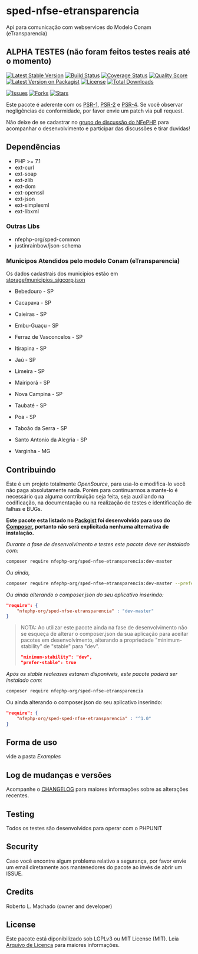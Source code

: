 # sped-nfse-etransparencia

Api para comunicação com webservices do Modelo Conam (eTransparencia)

## ALPHA TESTES (não foram feitos testes reais até o momento)

[![Latest Stable Version][ico-stable]][link-packagist]
[![Build Status][ico-travis]][link-travis]
[![Coverage Status][ico-scrutinizer]][link-scrutinizer]
[![Quality Score][ico-code-quality]][link-code-quality]
[![Latest Version on Packagist][ico-version]][link-packagist]
[![License][ico-license]][link-packagist]
[![Total Downloads][ico-downloads]][link-downloads]

[![Issues][ico-issues]][link-issues]
[![Forks][ico-forks]][link-forks]
[![Stars][ico-stars]][link-stars]

Este pacote é aderente com os [PSR-1], [PSR-2] e [PSR-4]. Se você observar negligências de conformidade, por favor envie um patch via pull request.

[PSR-1]: https://github.com/php-fig/fig-standards/blob/master/accepted/PSR-1-basic-coding-standard.md
[PSR-2]: https://github.com/php-fig/fig-standards/blob/master/accepted/PSR-2-coding-style-guide.md
[PSR-4]: https://github.com/php-fig/fig-standards/blob/master/accepted/PSR-4-autoloader.md

Não deixe de se cadastrar no [grupo de discussão do NFePHP](http://groups.google.com/group/nfephp) para acompanhar o desenvolvimento e participar das discussões e tirar duvidas!

## Dependências

- PHP >= 7.1
- ext-curl
- ext-soap
- ext-zlib
- ext-dom
- ext-openssl
- ext-json
- ext-simplexml
- ext-libxml

### Outras Libs

- nfephp-org/sped-common
- justinrainbow/json-schema

### Municipos Atendidos pelo modelo Conam (eTransparencia)

Os dados cadastrais dos municipios estão em [storage/municipios_sigcorp.json](storage/municipios_sigcorp.json)


- Bebedouro - SP
- Cacapava - SP
- Caieiras - SP
- Embu-Guaçu - SP
- Ferraz de Vasconcelos - SP
- Itirapina - SP
- Jaú - SP
- Limeira - SP
- Mairiporã - SP
- Nova Campina - SP
- Taubaté - SP
- Poa - SP
- Taboão da Serra - SP
- Santo Antonio da Alegria - SP

- Varginha - MG

## Contribuindo
Este é um projeto totalmente *OpenSource*, para usa-lo e modifica-lo você não paga absolutamente nada. Porém para continuarmos a mante-lo é necessário qua alguma contribuição seja feita, seja auxiliando na codificação, na documentação ou na realização de testes e identificação de falhas e BUGs.

**Este pacote esta listado no [Packgist](https://packagist.org/) foi desenvolvido para uso do [Composer](https://getcomposer.org/), portanto não será explicitada nenhuma alternativa de instalação.**

*Durante a fase de desenvolvimento e testes este pacote deve ser instalado com:*
```bash
composer require nfephp-org/sped-nfse-etransparencia:dev-master
```

*Ou ainda,*
```bash
composer require nfephp-org/sped-nfse-etransparencia:dev-master --prefer-dist
```

*Ou ainda alterando o composer.json do seu aplicativo inserindo:*
```json
"require": {
    "nfephp-org/sped-nfse-etransparencia" : "dev-master"
}
```

> NOTA: Ao utilizar este pacote ainda na fase de desenvolvimento não se esqueça de alterar o composer.json da sua aplicação para aceitar pacotes em desenvolvimento, alterando a propriedade "minimum-stability" de "stable" para "dev".
> ```json
> "minimum-stability": "dev",
> "prefer-stable": true
> ```

*Após os stable realeases estarem disponíveis, este pacote poderá ser instalado com:*
```bash
composer require nfephp-org/sped-nfse-etransparencia
```
Ou ainda alterando o composer.json do seu aplicativo inserindo:
```json
"require": {
    "nfephp-org/sped-sped-nfse-etransparencia" : "^1.0"
}
```

## Forma de uso
vide a pasta *Examples*

## Log de mudanças e versões
Acompanhe o [CHANGELOG](CHANGELOG.md) para maiores informações sobre as alterações recentes.

## Testing

Todos os testes são desenvolvidos para operar com o PHPUNIT

## Security

Caso você encontre algum problema relativo a segurança, por favor envie um email diretamente aos mantenedores do pacote ao invés de abrir um ISSUE.

## Credits

Roberto L. Machado (owner and developer)

## License

Este pacote está diponibilizado sob LGPLv3 ou MIT License (MIT). Leia  [Arquivo de Licença](LICENSE.md) para maiores informações.


[ico-stable]: https://poser.pugx.org/nfephp-org/sped-nfse-etransparencia/version
[ico-stars]: https://img.shields.io/github/stars/nfephp-org/sped-nfse-etransparencia.svg?style=flat-square
[ico-forks]: https://img.shields.io/github/forks/nfephp-org/sped-nfse-etransparencia.svg?style=flat-square
[ico-issues]: https://img.shields.io/github/issues/nfephp-org/sped-nfse-etransparencia.svg?style=flat-square
[ico-travis]: https://img.shields.io/travis/nfephp-org/sped-nfse-etransparencia/master.svg?style=flat-square
[ico-scrutinizer]: https://img.shields.io/scrutinizer/coverage/g/nfephp-org/sped-nfse-etransparencia.svg?style=flat-square
[ico-code-quality]: https://img.shields.io/scrutinizer/g/nfephp-org/sped-nfse-etransparencia.svg?style=flat-square
[ico-downloads]: https://img.shields.io/packagist/dt/nfephp-org/sped-nfse-etransparencia.svg?style=flat-square
[ico-version]: https://img.shields.io/packagist/v/nfephp-org/sped-nfse-etransparencia.svg?style=flat-square
[ico-license]: https://poser.pugx.org/nfephp-org/nfephp/license.svg?style=flat-square
[ico-gitter]: https://img.shields.io/badge/GITTER-4%20users%20online-green.svg?style=flat-square

[link-packagist]: https://packagist.org/packages/nfephp-org/sped-nfse-etransparencia
[link-travis]: https://travis-ci.org/nfephp-org/sped-nfse-etransparencia
[link-scrutinizer]: https://scrutinizer-ci.com/g/nfephp-org/sped-nfse-etransparencia/code-structure
[link-code-quality]: https://scrutinizer-ci.com/g/nfephp-org/sped-nfse-etransparencia
[link-downloads]: https://packagist.org/packages/nfephp-org/sped-nfse-etransparencia
[link-author]: https://github.com/nfephp-org
[link-issues]: https://github.com/nfephp-org/sped-nfse-etransparencia/issues
[link-forks]: https://github.com/nfephp-org/sped-nfse-etransparencia/network
[link-stars]: https://github.com/nfephp-org/sped-nfse-etransparencia/stargazers
[link-gitter]: https://gitter.im/nfephp-org/sped-nfse-etransparencia?utm_source=badge&utm_medium=badge&utm_campaign=pr-badge&utm_content=badge
